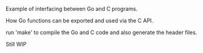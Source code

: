 Example of interfacing between Go and C programs.

How Go functions can be exported and used via the C API.

run 'make' to compile the Go and C code and also generate the header files.

Still WIP
